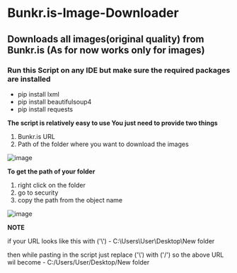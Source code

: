 # Bunkr.is-Image-Downloader
## Downloads all images(original quality) from Bunkr.is (As for now works only for images)

### Run this Script on any IDE but make sure the required packages are installed 
* pip install lxml
* pip install beautifulsoup4
* pip install requests





**The script is relatively easy to use You just need to provide two things**
1. Bunkr.is URL
2. Path of the folder where you want to download the images

![image](https://user-images.githubusercontent.com/97673791/152503218-7a5fe0be-0f35-4f5c-83f7-8bcd2a36d49c.png)




**To get the path of your folder**
1. right click on the folder
2. go to security 
3. copy the path from the object name

![image](https://user-images.githubusercontent.com/97673791/152503655-e0459578-8225-4878-b40b-ff992a0babbe.png)


**NOTE**

if your URL looks like this with ('\\') - ‪C:\Users\User\Desktop\New folder

then while pasting in the script just replace ('\\') with ('/') so the above URL wil become - ‪C:/Users/User/Desktop/New folder
